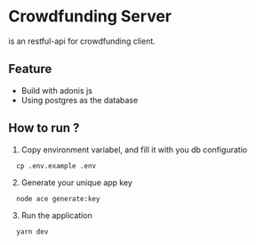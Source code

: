 # Crowdfunding Server

is an restful-api for crowdfunding client.

## Feature

- Build with adonis js
- Using postgres as the database

## How to run ?

1. Copy environment variabel, and fill it with you db configuratio

```shell
  cp .env.example .env
```

2. Generate your unique app key

```shell
  node ace generate:key
```

3. Run the application

```shell
  yarn dev
```
